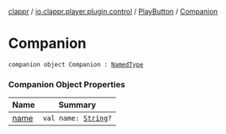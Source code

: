 [clappr](../../../index.md) / [io.clappr.player.plugin.control](../../index.md) / [PlayButton](../index.md) / [Companion](./index.md)

# Companion

`companion object Companion : `[`NamedType`](../../../io.clappr.player.base/-named-type/index.md)

### Companion Object Properties

| Name | Summary |
|---|---|
| [name](name.md) | `val name: `[`String`](https://kotlinlang.org/api/latest/jvm/stdlib/kotlin/-string/index.html)`?` |
